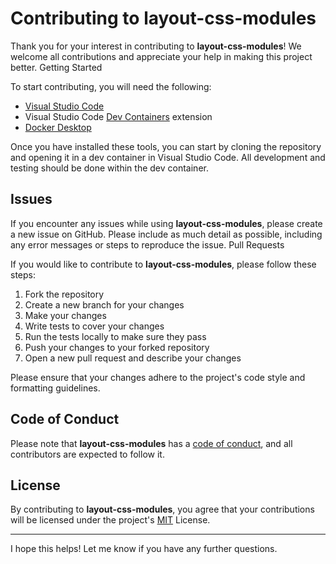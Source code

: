 # Contributing to layout-css-modules

Thank you for your interest in contributing to **layout-css-modules**! We welcome all contributions and appreciate your help in making this project better.
Getting Started

To start contributing, you will need the following:

- [Visual Studio Code](https://code.visualstudio.com/)
- Visual Studio Code [Dev Containers](https://marketplace.visualstudio.com/items?itemName=ms-vscode-remote.remote-containers) extension
- [Docker Desktop](https://www.docker.com/products/docker-desktop/)

Once you have installed these tools, you can start by cloning the repository and opening it in a dev container in Visual Studio Code. All development and testing should be done within the dev container.

## Issues

If you encounter any issues while using **layout-css-modules**, please create a new issue on GitHub. Please include as much detail as possible, including any error messages or steps to reproduce the issue.
Pull Requests

If you would like to contribute to **layout-css-modules**, please follow these steps:

1. Fork the repository
1. Create a new branch for your changes
1. Make your changes
1. Write tests to cover your changes
1. Run the tests locally to make sure they pass
1. Push your changes to your forked repository
1. Open a new pull request and describe your changes

Please ensure that your changes adhere to the project's code style and formatting guidelines.

## Code of Conduct

Please note that **layout-css-modules** has a [code of conduct](CODE_OF_CONDUCT.md), and all contributors are expected to follow it.

## License

By contributing to **layout-css-modules**, you agree that your contributions will be licensed under the project's [MIT](LICENSE) License.

<hr>

I hope this helps! Let me know if you have any further questions.
